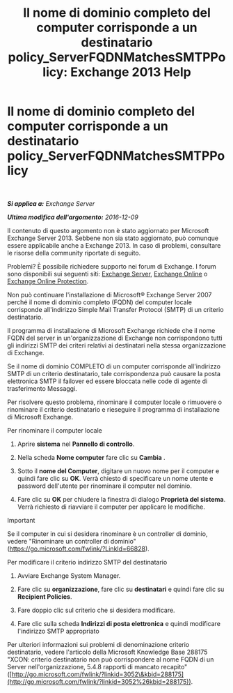 ﻿---
title: 'Il nome di dominio completo del computer corrisponde a un destinatario policy_ServerFQDNMatchesSMTPPolicy: Exchange 2013 Help'
TOCTitle: Il nome di dominio completo del computer corrisponde a un destinatario policy_ServerFQDNMatchesSMTPPolicy
ms:assetid: f3ea61f8-1788-4cbf-814e-f7c088c1ac47
ms:mtpsurl: https://technet.microsoft.com/it-it/library/ms.exch.setupreadiness.serverfqdnmatchessmtppolicy(v=EXCHG.150)
ms:contentKeyID: 50482040
ms.date: 05/22/2018
mtps_version: v=EXCHG.150
ms.translationtype: MT
---

# Il nome di dominio completo del computer corrisponde a un destinatario policy\_ServerFQDNMatchesSMTPPolicy

 

_**Si applica a:** Exchange Server_

_**Ultima modifica dell'argomento:** 2016-12-09_

Il contenuto di questo argomento non è stato aggiornato per Microsoft Exchange Server 2013. Sebbene non sia stato aggiornato, può comunque essere applicabile anche a Exchange 2013. In caso di problemi, consultare le risorse della community riportate di seguito.

Problemi? È possibile richiedere supporto nei forum di Exchange. I forum sono disponibili sui seguenti siti: [Exchange Server](https://go.microsoft.com/fwlink/p/?linkid=60612), [Exchange Online](https://go.microsoft.com/fwlink/p/?linkid=267542) o [Exchange Online Protection](https://go.microsoft.com/fwlink/p/?linkid=285351).

Non può continuare l'installazione di Microsoft® Exchange Server 2007 perché il nome di dominio completo (FQDN) del computer locale corrisponde all'indirizzo Simple Mail Transfer Protocol (SMTP) di un criterio destinatario.

Il programma di installazione di Microsoft Exchange richiede che il nome FQDN del server in un'organizzazione di Exchange non corrispondono tutti gli indirizzi SMTP dei criteri relativi ai destinatari nella stessa organizzazione di Exchange.

Se il nome di dominio COMPLETO di un computer corrisponde all'indirizzo SMTP di un criterio destinatario, tale corrispondenza può causare la posta elettronica SMTP il failover ed essere bloccata nelle code di agente di trasferimento Messaggi.

Per risolvere questo problema, rinominare il computer locale o rimuovere o rinominare il criterio destinatario e rieseguire il programma di installazione di Microsoft Exchange.

Per rinominare il computer locale

1.  Aprire **sistema** nel **Pannello di controllo**.

2.  Nella scheda **Nome computer** fare clic su **Cambia** .

3.  Sotto il **nome del Computer**, digitare un nuovo nome per il computer e quindi fare clic su **OK**. Verrà chiesto di specificare un nome utente e password dell'utente per rinominare il computer nel dominio.

4.  Fare clic su **OK** per chiudere la finestra di dialogo **Proprietà del sistema**. Verrà richiesto di riavviare il computer per applicare le modifiche.


> [!IMPORTANT]
> Se il computer in cui si desidera rinominare è un controller di dominio, vedere "Rinominare un controller di dominio" (<A href="https://go.microsoft.com/fwlink/?linkid=66828">https://go.microsoft.com/fwlink/?LinkId=66828</A>).



Per modificare il criterio indirizzo SMTP del destinatario

1.  Avviare Exchange System Manager.

2.  Fare clic su **organizzazione**, fare clic su **destinatari** e quindi fare clic su **Recipient Policies**.

3.  Fare doppio clic sul criterio che si desidera modificare.

4.  Fare clic sulla scheda **Indirizzi di posta elettronica** e quindi modificare l'indirizzo SMTP appropriato

Per ulteriori informazioni sui problemi di denominazione criterio destinatario, vedere l'articolo della Microsoft Knowledge Base 288175 "XCON: criterio destinatario non può corrispondere al nome FQDN di un Server nell'organizzazione, 5.4.8 rapporti di mancato recapito" ([http://go.microsoft.com/fwlink/?linkid=3052\&kbid=288175](http://go.microsoft.com/fwlink/?linkid=3052%26kbid=288175)).

